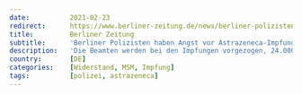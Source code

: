 ```yaml
---
date:          2021-02-23
redirect:      https://www.berliner-zeitung.de/news/berliner-polizisten-haben-angst-vor-astrazeneca-impfung-li.141910
title:         Berliner Zeitung
subtitle:      'Berliner Polizisten haben Angst vor Astrazeneca-Impfung'
description:   'Die Beamten werden bei den Impfungen vorgezogen, 24.000 Impfdosen stehen bereit. Doch es gibt Widerstand in der Behörde.'
country:       [DE]
categories:    [Widerstand, MSM, Impfung]
tags:          [polizei, astrazeneca]
---
```

